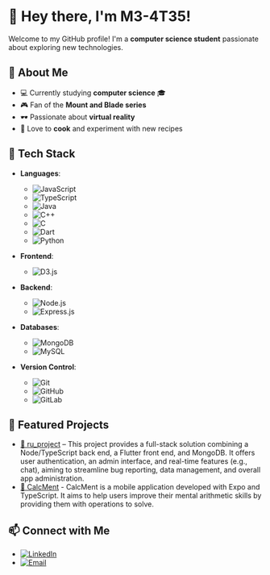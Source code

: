 # 👋 Hey there, I'm M3-4T35!  

Welcome to my GitHub profile! I'm a **computer science student** passionate about exploring new technologies.  

## 🚀 About Me  
- 💻 Currently studying **computer science** 🎓
- 🎮 Fan of the **Mount and Blade series**
- 🕶️ Passionate about **virtual reality**  
- 🍳 Love to **cook** and experiment with new recipes

## 🔧 Tech Stack  
- **Languages**:  
  - ![JavaScript](https://img.shields.io/badge/JavaScript-yellowgreen?style=for-the-badge&logo=javascript&logoColor=white)
  - ![TypeScript](https://img.shields.io/badge/TypeScript-007ACC?style=for-the-badge&logo=typescript&logoColor=white)  
  - ![Java](https://img.shields.io/badge/Java-007396?style=for-the-badge&logo=java&logoColor=white)  
  - ![C++](https://img.shields.io/badge/C%2B%2B-00599C?style=for-the-badge&logo=c%2B%2B&logoColor=white)  
  - ![C](https://img.shields.io/badge/C-A8B9CC?style=for-the-badge&logo=c&logoColor=white)  
  - ![Dart](https://img.shields.io/badge/Dart-0175C2?style=for-the-badge&logo=dart&logoColor=white)  
  - ![Python](https://img.shields.io/badge/Python-3776AB?style=for-the-badge&logo=python&logoColor=white)

- **Frontend**:  
  - ![D3.js](https://img.shields.io/badge/D3.js-F9A03C?style=for-the-badge&logo=d3.js&logoColor=white)

- **Backend**:  
  - ![Node.js](https://img.shields.io/badge/Node.js-339933?style=for-the-badge&logo=nodedotjs&logoColor=white)  
  - ![Express.js](https://img.shields.io/badge/Express.js-000000?style=for-the-badge&logo=express&logoColor=white)  

- **Databases**:  
  - ![MongoDB](https://img.shields.io/badge/MongoDB-4EA94B?style=for-the-badge&logo=mongodb&logoColor=white)  
  - ![MySQL](https://img.shields.io/badge/MySQL-00758F?style=for-the-badge&logo=mysql&logoColor=white)  

- **Version Control**:  
  - ![Git](https://img.shields.io/badge/Git-F05032?style=for-the-badge&logo=git&logoColor=white)  
  - ![GitHub](https://img.shields.io/badge/GitHub-181717?style=for-the-badge&logo=github&logoColor=white)  
  - ![GitLab](https://img.shields.io/badge/GitLab-FCA121?style=for-the-badge&logo=gitlab&logoColor=white)


## 📌 Featured Projects  
- [🔗 ru_project](https://github.com/PlsJustDoIt/ru_project) – This project provides a full-stack solution combining a Node/TypeScript back end, a Flutter front end, and MongoDB. It offers user authentication, an admin interface, and real-time features (e.g., chat), aiming to streamline bug reporting, data management, and overall app administration.
- [🔗 CalcMent](https://github.com/M3-4T35/CalcMent) - CalcMent is a mobile application developed with Expo and TypeScript. It aims to help users improve their mental arithmetic skills by providing them with operations to solve.

## 📫 Connect with Me
- [![LinkedIn](https://img.shields.io/badge/LinkedIn-0077B5?style=for-the-badge&logo=linkedin&logoColor=white)](https://www.linkedin.com/in/mehmet-ates-pro/)  
- [![Email](https://img.shields.io/badge/Email-D14836?style=for-the-badge&logo=outlook&logoColor=white)](mailto:mehmet.ates.pro@outlook.fr)  
<!--
**M3-4T35/M3-4T35** is a ✨ _special_ ✨ repository because its `README.md` (this file) appears on your GitHub profile.

Here are some ideas to get you started:

- 🔭 I’m currently working on ...
- 🌱 I’m currently learning ...
- 👯 I’m looking to collaborate on ...
- 🤔 I’m looking for help with ...
- 💬 Ask me about ...
- 📫 How to reach me: ...
- 😄 Pronouns: ...
- ⚡ Fun fact: ...
-->
